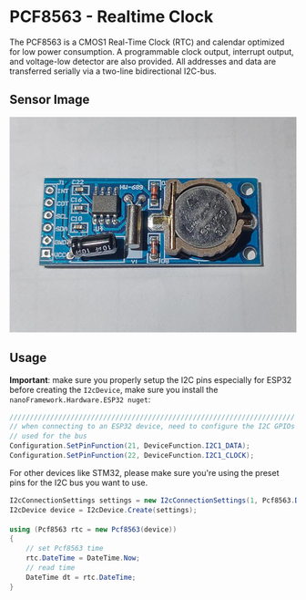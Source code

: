 # PCF8563 - Realtime Clock
The PCF8563 is a CMOS1 Real-Time Clock (RTC) and calendar optimized for low power consumption. A  programmable clock output, interrupt output, and voltage-low detector are also provided. All addresses and data are transferred serially via a two-line bidirectional I2C-bus.

## Sensor Image

![sensor](./sensor.jpg)

## Usage

**Important**: make sure you properly setup the I2C pins especially for ESP32 before creating the `I2cDevice`, make sure you install the `nanoFramework.Hardware.ESP32 nuget`:

```csharp
//////////////////////////////////////////////////////////////////////
// when connecting to an ESP32 device, need to configure the I2C GPIOs
// used for the bus
Configuration.SetPinFunction(21, DeviceFunction.I2C1_DATA);
Configuration.SetPinFunction(22, DeviceFunction.I2C1_CLOCK);
```

For other devices like STM32, please make sure you're using the preset pins for the I2C bus you want to use.

```csharp
I2cConnectionSettings settings = new I2cConnectionSettings(1, Pcf8563.DefaultI2cAddress);
I2cDevice device = I2cDevice.Create(settings);

using (Pcf8563 rtc = new Pcf8563(device))
{
    // set Pcf8563 time
    rtc.DateTime = DateTime.Now;
    // read time
    DateTime dt = rtc.DateTime;
}
```
